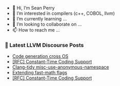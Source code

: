 - 👋 Hi, I’m Sean Perry
- 👀 I’m interested in compilers (c++, COBOL, llvm)
- 🌱 I’m currently learning ...
- 💞️ I’m looking to collaborate on ...
- 📫 How to reach me ...

<!---
s66perry/s66perry is a ✨ special ✨ repository because its `README.md` (this file) appears on your GitHub profile.
You can click the Preview link to take a look at your changes.
--->
### 📕 Latest LLVM Discourse Posts

<!-- DISCOURSE-LLVM:START -->
- [Code generation cross OS](https://discourse.llvm.org/t/code-generation-cross-os/88148#post_3)
- [[RFC] Constant-Time Coding Support](https://discourse.llvm.org/t/rfc-constant-time-coding-support/87781?page=3#post_43)
- [Clang-tidy misc-use-anonymous-namespace](https://discourse.llvm.org/t/clang-tidy-misc-use-anonymous-namespace/87947#post_4)
- [Extending fast-math flags](https://discourse.llvm.org/t/extending-fast-math-flags/88153#post_2)
- [[RFC] Constant-Time Coding Support](https://discourse.llvm.org/t/rfc-constant-time-coding-support/87781?page=3#post_42)
<!-- DISCOURSE-LLVM:END -->
